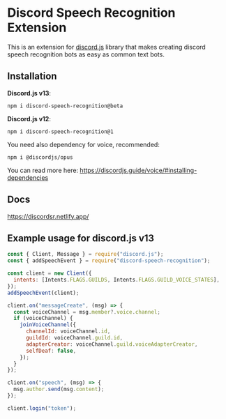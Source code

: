 # Discord Speech Recognition Extension

This is an extension for [discord.js](https://discord.js.org) library that makes creating discord speech recognition bots as easy as common text bots.

## Installation

**Discord.js v13**:

`npm i discord-speech-recognition@beta`

**Discord.js v12**:

`npm i discord-speech-recognition@1`

You need also dependency for voice, recommended:

`npm i @discordjs/opus`

You can read more here: <https://discordjs.guide/voice/#installing-dependencies>

## Docs

<https://discordsr.netlify.app/>

## Example usage for discord.js v13

```javascript
const { Client, Message } = require("discord.js");
const { addSpeechEvent } = require("discord-speech-recognition");

const client = new Client({
  intents: [Intents.FLAGS.GUILDS, Intents.FLAGS.GUILD_VOICE_STATES],
});
addSpeechEvent(client);

client.on("messageCreate", (msg) => {
  const voiceChannel = msg.member?.voice.channel;
  if (voiceChannel) {
    joinVoiceChannel({
      channelId: voiceChannel.id,
      guildId: voiceChannel.guild.id,
      adapterCreator: voiceChannel.guild.voiceAdapterCreator,
      selfDeaf: false,
    });
  }
});

client.on("speech", (msg) => {
  msg.author.send(msg.content);
});

client.login("token");
```
